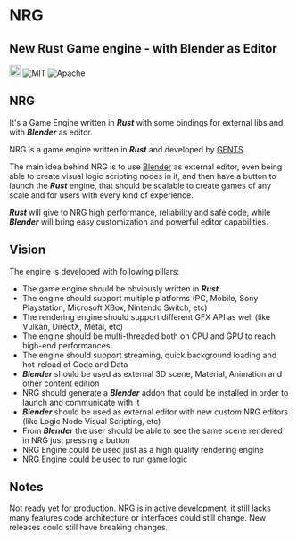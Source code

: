 # **NRG** 
## New Rust Game engine - with Blender as Editor

[<img alt="github" src="https://img.shields.io/badge/github-gents83/NRG-8da0cb?logo=github" height="20">](https://github.com/gents83/NRG)
![MIT](https://img.shields.io/badge/license-MIT-blue.svg)
![Apache](https://img.shields.io/badge/license-Apache-blue.svg)

## NRG

It's a Game Engine written in _**Rust**_ with some bindings for external libs and with _**Blender**_ as editor.

NRG is a game engine written in _**Rust**_ and developed by [GENTS](https://twitter.com/gents83). 

The main idea behind NRG is to use [Blender](https://www.blender.org/) as external editor, even being able to create visual logic scripting nodes in it, and then have a button to launch the _**Rust**_ engine, that should be scalable to create games of any scale and for users with every kind of experience.

_**Rust**_ will give to NRG high performance, reliability and safe code, while _**Blender**_ will bring easy customization and powerful editor capabilities.

## Vision

The engine is developed with following pillars:
- The game engine should be obviously written in _**Rust**_
- The engine should support multiple platforms (PC, Mobile, Sony Playstation, Microsoft XBox, Nintendo Switch, etc)
- The rendering engine should support different GFX API as well (like Vulkan, DirectX, Metal, etc)
- The engine should be multi-threaded both on CPU and GPU to reach high-end performances
- The engine should support streaming, quick background loading and hot-reload of Code and Data
- _**Blender**_ should be used as external 3D scene, Material, Animation and other content edition 
- NRG should generate a _**Blender**_ addon that could be installed in order to launch and communicate with it
- _**Blender**_ should be used as external editor with new custom NRG editors (like Logic Node Visual Scripting, etc) 
- From _**Blender**_ the user should be able to see the same scene rendered in NRG just pressing a button
- NRG Engine could be used just as a high quality rendering engine
- NRG Engine could be used to run game logic  

## Notes

Not ready yet for production.
NRG is in active development, it still lacks many features code architecture or interfaces could still change. 
New releases could still have breaking changes.
